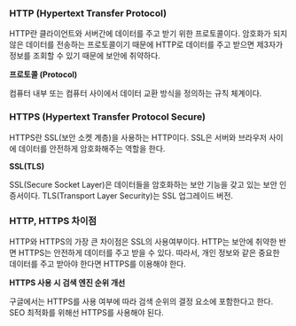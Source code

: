 ### **HTTP (Hypertext Transfer Protocol)**

HTTP란 클라이언트와 서버간에 데이터를 주고 받기 위한 프로토콜이다. 암호화가 되지 않은 데이터를 전송하는 프로토콜이기 때문에 HTTP로 데이터를 주고 받으면 제3자가 정보를 조회할 수 있기 때문에 보안에 취약하다.

**프로토콜 (Protocol)**

컴퓨터 내부 또는 컴퓨터 사이에서 데이터 교환 방식을 정의하는 규칙 체계이다.

### **HTTPS (Hypertext Transfer Protocol Secure)**

HTTPS란 SSL(보안 소켓 계층)을 사용하는 HTTP이다. SSL은 서버와 브라우저 사이에 데이터를 안전하게 암호화해주는 역할을 한다.

**SSL(TLS)**

SSL(Secure Socket Layer)은 데이터들을 암호화하는 보안 기능을 갖고 있는 보안 인증서이다. TLS(Transport Layer Security)는 SSL 업그레이드 버전.

### **HTTP, HTTPS 차이점**

HTTP와 HTTPS의 가장 큰 차이점은 SSL의 사용여부이다. HTTP는 보안에 취약한 반면 HTTPS는 안전하게 데이터를 주고 받을 수 있다. 따라서, 개인 정보와 같은 중요한 데이터를 주고 받아야 한다면 HTTPS를 이용해야 한다.

**HTTPS 사용 시 검색 엔진 순위 개선**

구글에서는 HTTPS를 사용 여부에 따라 검색 순위의 결정 요소에 포함한다고 한다. SEO 최적화를 위해선 HTTPS를 사용해야 된다.
